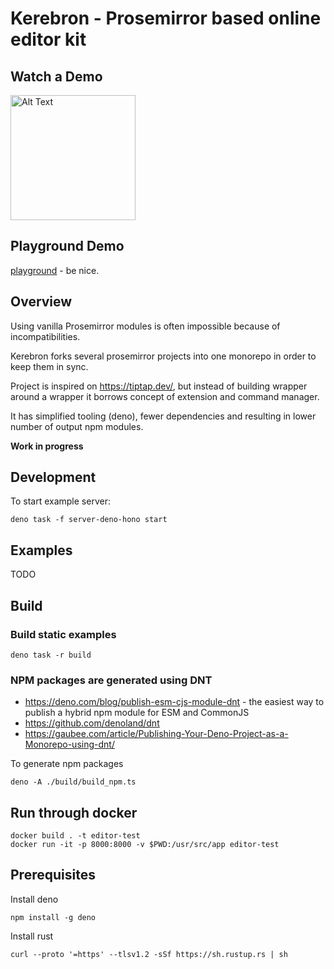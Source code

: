 # Kerebron - Prosemirror based online editor kit

## Watch a Demo

<a href="https://youtube.com/shorts/OdJjhAPj-wA?feature=share" target="_blank">
  <img src="https://github.com/user-attachments/assets/b63ec84a-0ed2-4f98-920c-76f6d3215168" alt="Alt Text" width="200">
</a>

## Playground Demo

[playground](https://demo.kerebron.com) - be nice.

## Overview

Using vanilla Prosemirror modules is often impossible because of
incompatibilities.

Kerebron forks several prosemirror projects into one monorepo in order to keep
them in sync.

Project is inspired on https://tiptap.dev/, but instead of building wrapper
around a wrapper it borrows concept of extension and command manager.

It has simplified tooling (deno), fewer dependencies and resulting in lower
number of output npm modules.

**Work in progress**

## Development

To start example server:

```
deno task -f server-deno-hono start
```

## Examples

TODO

## Build

### Build static examples

```shell
deno task -r build
```

### NPM packages are generated using DNT

- https://deno.com/blog/publish-esm-cjs-module-dnt - the easiest way to publish
  a hybrid npm module for ESM and CommonJS
- https://github.com/denoland/dnt
- https://gaubee.com/article/Publishing-Your-Deno-Project-as-a-Monorepo-using-dnt/

To generate npm packages

```shell
deno -A ./build/build_npm.ts
```

## Run through docker

```
docker build . -t editor-test
docker run -it -p 8000:8000 -v $PWD:/usr/src/app editor-test
```

## Prerequisites
Install deno
```
npm install -g deno
```

Install rust
```
curl --proto '=https' --tlsv1.2 -sSf https://sh.rustup.rs | sh
```